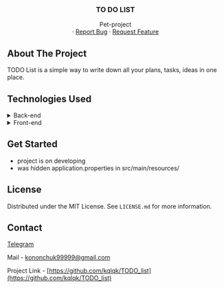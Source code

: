 <div align="center">
  <h3 align="center">TO DO LIST</h3>

  <p align="center">
    Pet-project
    <br />
    ·
    <a href="https://github.com/kqlqk/TODO_list/issues">Report Bug</a>
    ·
    <a href="https://github.com/kqlqk/TODO_list/issues">Request Feature</a>
  </p>
</div>

## About The Project
TODO List is a simple way to write down all your plans, tasks, ideas in one place.


## Technologies Used
<details>
  <summary>Back-end</summary>
  <ol>
    <li><p>Hibernate</p></li>
    <li><p>Java</p></li>
    <li><p>JUnit</p></li>
    <li><p>Maven</p></li>
    <li><p>Spring</p>
      <ul>
        <li><p>Spring boot</p></li>
        <li><p>Spring data</p></li>
        <li><p>Spring framework</p></li>
        <li><p>Spring security</p></li>
        <li><p>Spring web</p></li>
      </ul>
    </li>
    <li><p>ThymeLeaf</p></li>
    <li><p>TomCat</p></li>
  </ol>
</details>

<details>
  <summary>Front-end</summary>
  <ol>
    <li><p>Bootstrap</p></li>
    <li><p>CSS</p></li>
    <li><p>HTML</p></li>
    <li><p>JavaScript</p></li>
  </ol>
</details>


## Get Started
* project is on developing
* was hidden application.properties in src/main/resources/


## License
Distributed under the MIT License. See `LICENSE.md` for more information.


## Contact
[Telegram](https://t.me/kqlqk)

Mail - kononchuk99999@gmail.com

Project Link - [https://github.com/kqlqk/TODO_list](https://github.com/kqlqk/TODO_list)
